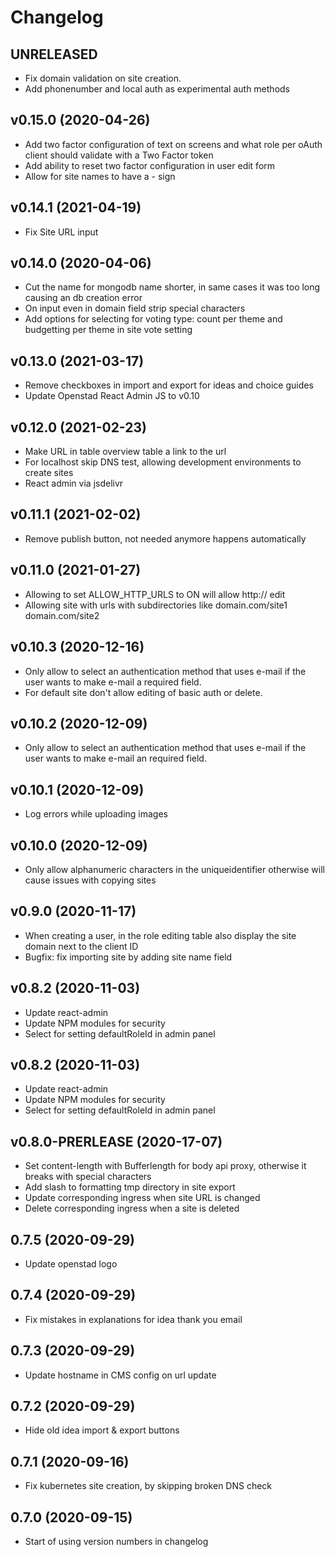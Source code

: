 # Changelog

## UNRELEASED
* Fix domain validation on site creation.
* Add phonenumber and local auth as experimental auth methods

## v0.15.0 (2020-04-26)
* Add two factor configuration of text on screens and what role per oAuth client should validate with a Two Factor token
* Add ability to  reset two factor configuration in user edit form
* Allow for site names to have a - sign

## v0.14.1 (2021-04-19)
* Fix Site URL input

## v0.14.0 (2020-04-06)
* Cut the name for mongodb name shorter, in same cases it was too long causing an db creation error
* On input even in domain field strip special characters 
* Add options for selecting  for voting type: count per theme and budgetting per theme in site vote setting

## v0.13.0 (2021-03-17)
* Remove checkboxes in import and export for ideas and choice guides
* Update Openstad React Admin JS to v0.10

## v0.12.0 (2021-02-23)
* Make URL in table overview table a link to the url
* For localhost skip DNS test, allowing development environments to create sites
* React admin via jsdelivr

## v0.11.1 (2021-02-02)
* Remove publish button, not needed anymore happens automatically

## v0.11.0 (2021-01-27)
* Allowing to set ALLOW_HTTP_URLS to ON will allow http:// edit
* Allowing site with urls with subdirectories like domain.com/site1 domain.com/site2

## v0.10.3 (2020-12-16)
* Only allow to select an authentication method that uses e-mail if the user wants to make e-mail a required field.
* For default site don't allow editing of basic auth or delete.

## v0.10.2 (2020-12-09)
* Only allow to select an authentication method that uses e-mail if the user wants to make e-mail an required field.

## v0.10.1 (2020-12-09)
* Log errors while uploading images

## v0.10.0 (2020-12-09)
* Only allow alphanumeric characters in the uniqueidentifier otherwise will cause issues with copying sites

## v0.9.0 (2020-11-17)
* When creating a user, in the role editing table also display the site domain next to the client ID
* Bugfix: fix importing site by adding site name field

## v0.8.2 (2020-11-03)
* Update react-admin
* Update NPM modules for security
* Select for setting defaultRoleId in admin panel


## v0.8.2 (2020-11-03)
* Update react-admin
* Update NPM modules for security
* Select for setting defaultRoleId in admin panel

## v0.8.0-PRERLEASE (2020-17-07)
* Set content-length with Bufferlength for body api proxy, otherwise it breaks with special characters
* Add slash to formatting tmp directory in site export  
* Update corresponding ingress when site URL is changed
* Delete corresponding ingress when a site is deleted

## 0.7.5 (2020-09-29)
* Update openstad logo

## 0.7.4 (2020-09-29)
* Fix mistakes in explanations for idea thank you email

## 0.7.3 (2020-09-29)
* Update hostname in CMS config on url update

## 0.7.2 (2020-09-29)
* Hide old idea import & export buttons

## 0.7.1 (2020-09-16)
* Fix kubernetes site creation, by skipping broken DNS check

## 0.7.0 (2020-09-15)
* Start of using version numbers in changelog
